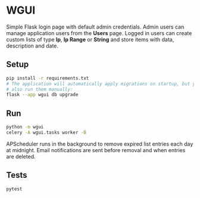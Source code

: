 # WGUI

Simple Flask login page with default admin credentials.
Admin users can manage application users from the **Users** page.
Logged in users can create custom lists of type **Ip**, **Ip Range** or **String**
and store items with data, description and date.

## Setup

```bash
pip install -r requirements.txt
# The application will automatically apply migrations on startup, but you can
# also run them manually:
flask --app wgui db upgrade
```

## Run

```bash
python -m wgui
celery -A wgui.tasks worker -B
```


APScheduler runs in the background to remove expired list entries each day at midnight.
Email notifications are sent before removal and when entries are deleted.

## Tests

```bash
pytest
```
